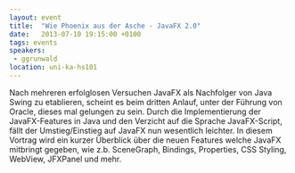 ```yaml
---
layout: event
title:  "Wie Phoenix aus der Asche - JavaFX 2.0"
date:   2013-07-10 19:15:00 +0100
tags: events
speakers:
 - ggrunwald
location: uni-ka-hs101
---
```


Nach mehreren erfolglosen Versuchen JavaFX als Nachfolger von Java Swing zu etablieren, scheint es beim dritten Anlauf, unter der Führung von Oracle, dieses mal gelungen zu sein. Durch die Implementierung der JavaFX-Features in Java und den Verzicht auf die Sprache JavaFX-Script, fällt der Umstieg/Einstieg auf JavaFX nun wesentlich leichter. In diesem Vortrag wird ein kurzer Überblick über die neuen Features welche JavaFX mitbringt gegeben, wie z.b. SceneGraph, Bindings, Properties, CSS Styling, WebView, JFXPanel und mehr.
